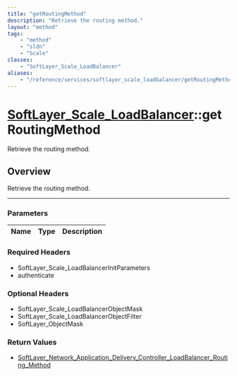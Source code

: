 ```yaml
---
title: "getRoutingMethod"
description: "Retrieve the routing method."
layout: "method"
tags:
    - "method"
    - "sldn"
    - "Scale"
classes:
    - "SoftLayer_Scale_LoadBalancer"
aliases:
    - "/reference/services/softlayer_scale_loadbalancer/getRoutingMethod"
---
```

# [SoftLayer_Scale_LoadBalancer](/reference/services/SoftLayer_Scale_LoadBalancer)::getRoutingMethod


Retrieve the routing method.


## Overview 
Retrieve the routing method.

-----

### Parameters 
|Name | Type | Description |
| --- | --- | --- |


### Required Headers
* SoftLayer_Scale_LoadBalancerInitParameters
* authenticate


### Optional Headers
* SoftLayer_Scale_LoadBalancerObjectMask
* SoftLayer_Scale_LoadBalancerObjectFilter
* SoftLayer_ObjectMask

### Return Values
* <a href='/reference/datatypes/SoftLayer_Network_Application_Delivery_Controller_LoadBalancer_Routing_Method'>SoftLayer_Network_Application_Delivery_Controller_LoadBalancer_Routing_Method </a>




